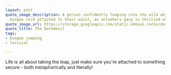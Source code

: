 ```yaml
---
layout: post
quote_image_description: A person confidently leaping into the wild abyss, secure
  bungee cord attached to their waist, as onlookers gasp in thrilled excitement.
quote_image_url: https://storage.googleapis.com/static.ohmyai.rocks/daily/2024-02-14.jpg
quote_title: The Daredevil
tags:
- bungee jumping
- farcical

---
```


Life is all about taking the leap, just make sure you're attached to something secure - both metaphorically and literally!